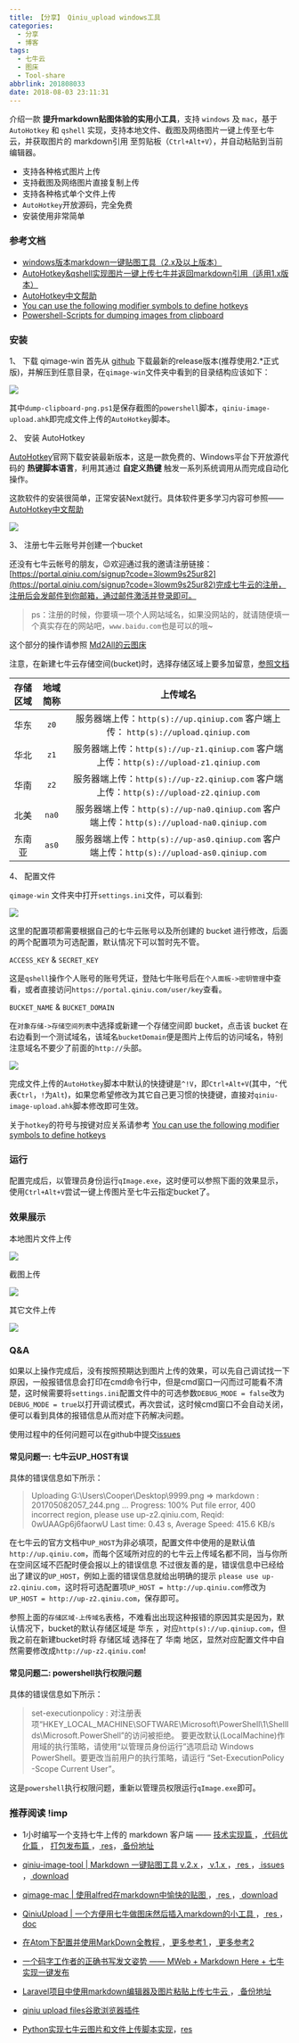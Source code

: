 ```yaml
---
title: 【分享】 Qiniu_upload windows工具
categories:
  - 分享
  - 博客
tags:
  - 七牛云
  - 图床
  - Tool-share
abbrlink: 201808033
date: 2018-08-03 23:11:31
---
```


介绍一款 **提升markdown贴图体验的实用小工具**，支持 `windows` 及 `mac`，基于 `AutoHotkey` 和 `qshell` 实现，支持本地文件、截图及网络图片一键上传至七牛云，并获取图片的 markdown引用 至剪贴板（`Ctrl+Alt+V`），并自动粘贴到当前编辑器。

* 支持各种格式图片上传
* 支持截图及网络图片直接复制上传
* 支持各种格式单个文件上传
* `AutoHotkey`开放源码，完全免费
* 安装使用非常简单

### 参考文档
* [windows版本markdown一键贴图工具（2.x及以上版本）](http://jverson.com/2017/05/28/qiniu-image-v2/)
* [AutoHotkey&qshell实现图片一键上传七牛并返回markdown引用（适用1.x版本）](https://jverson.com/2016/08/30/autohotkey-markdown-uploadImage/)
* [AutoHotkey中文帮助](http://ahkcn.sourceforge.net/docs)
* [You can use the following modifier symbols to define hotkeys](https://autohotkey.com/docs/Hotkeys.htm#Symbols)
* [Powershell-Scripts for dumping images from clipboard](https://github.com/octan3/img-clipboard-dump)

### 安装

1、 下载 qimage-win
首先从 [github](https://github.com/jiwenxing/qimage-win/releases) 下载最新的release版本(推荐使用2.*正式版)，并解压到任意目录，在`qimage-win`文件夹中看到的目录结构应该如下：

![](https://i.loli.net/2019/02/24/5c729db110375.png)

其中`dump-clipboard-png.ps1`是保存截图的`powershell`脚本，`qiniu-image-upload.ahk`即完成文件上传的`AutoHotkey`脚本。

2、 安装 AutoHotkey

[AutoHotkey](https://autohotkey.com/)官网下载安装最新版本，这是一款免费的、Windows平台下开放源代码的 **热键脚本语言**，利用其通过 **自定义热键** 触发一系列系统调用从而完成自动化操作。

这款软件的安装很简单，正常安装Next就行。具体软件更多学习内容可参照——[AutoHotkey中文帮助](http://ahkcn.sourceforge.net/docs)

![](https://i.loli.net/2019/02/24/5c729db1e25f8.png)

3、 注册七牛云账号并创建一个bucket

还没有七牛云帐号的朋友，😉欢迎通过我的邀请注册链接：[https://portal.qiniu.com/signup?code=3lowm9s25ur82](https://portal.qiniu.com/signup?code=3lowm9s25ur82)完成七牛云的注册，注册后会发邮件到你邮箱，通过邮件激活并登录即可。

> ps：注册的时候，你要填一项个人网站域名，如果没网站的，就请随便填一个真实存在的网站吧，`www.baidu.com`也是可以的哦~

这个部分的操作请参照 [Md2All的云图床](https://zhouie.cn/posts/201808032/#Md2All%E7%9A%84%E4%BA%91%E5%9B%BE%E5%BA%8A)

注意，在新建七牛云存储空间(bucket)时，选择存储区域上要多加留意，[参照文档](https://developer.qiniu.com/kodo/manual/1671/region-endpoint)

| 存储区域 | 地域简称 | 上传域名 |
| :-: | :-: |:-: |
| 华东 | `z0` | 服务器端上传：`http(s)://up.qiniup.com` 客户端上传： `http(s)://upload.qiniup.com` |
| 华北 | `z1` | 服务器端上传：`http(s)://up-z1.qiniup.com` 客户端上传：`http(s)://upload-z1.qiniup.com` |
| 华南 | `z2` | 服务器端上传：`http(s)://up-z2.qiniup.com` 客户端上传：`http(s)://upload-z2.qiniup.com` |
| 北美 | `na0` | 服务器端上传：`http(s)://up-na0.qiniup.com` 客户端上传：`http(s)://upload-na0.qiniup.com` |
| 东南亚 | `as0` | 服务器端上传：`http(s)://up-as0.qiniup.com` 客户端上传：`http(s)://upload-as0.qiniup.com` |

4、 配置文件

`qimage-win` 文件夹中打开`settings.ini`文件，可以看到:

![](https://i.loli.net/2019/02/24/5c729db119e46.png)

这里的配置项都需要根据自己的七牛云账号以及所创建的 bucket 进行修改，后面的两个配置项为可选配置，默认情况下可以暂时先不管。

`ACCESS_KEY` & `SECRET_KEY`

这是`qshell`操作个人账号的账号凭证，登陆七牛账号后在`个人面板->密钥管理`中查看，或者直接访问`https://portal.qiniu.com/user/key`查看。

`BUCKET_NAME` & `BUCKET_DOMAIN`

在`对象存储->存储空间列表`中选择或新建一个存储空间即 bucket，点击该 bucket 在右边看到一个测试域名，该域名`bucketDomain`便是图片上传后的访问域名，特别注意域名不要少了前面的`http://`头部。

![](https://i.loli.net/2019/02/24/5c729db18a0e1.gif)

完成文件上传的`AutoHotkey`脚本中默认的快捷键是`^!V`，即`Ctrl+Alt+V`(其中，`^`代表`Ctrl`，`!`为`Alt`)，如果您希望修改为其它自己更习惯的快捷键，直接对`qiniu-image-upload.ahk`脚本修改即可生效。

关于`hotkey`的符号与按键对应关系请参考 [You can use the following modifier symbols to define hotkeys](https://autohotkey.com/docs/Hotkeys.htm)

### 运行

配置完成后，以管理员身份运行`qImage.exe`，这时便可以参照下面的效果显示，使用`Ctrl+Alt+V`尝试一键上传图片至七牛云指定bucket了。

### 效果展示

本地图片文件上传

![](https://i.loli.net/2019/02/24/5c729db1a6e5d.gif)

截图上传

![](https://i.loli.net/2019/02/24/5c729db19e933.gif)

其它文件上传

![](https://i.loli.net/2019/02/24/5c729db20647e.gif)

### Q&A

如果以上操作完成后，没有按照预期达到图片上传的效果，可以先自己调试找一下原因，一般报错信息会打印在cmd命令行中，但是cmd窗口一闪而过可能看不清楚，这时候需要将`settings.ini`配置文件中的可选参数`DEBUG_MODE = false`改为`DEBUG_MODE = true`以打开调试模式，再次尝试，这时候cmd窗口不会自动关闭，便可以看到具体的报错信息从而对症下药解决问题。

使用过程中的任何问题可以在github中提交[issues](https://github.com/jiwenxing/qiniu-image-tool-win/issues)

#### 常见问题一: 七牛云UP_HOST有误

具体的错误信息如下所示：

> Uploading G:\Users\Cooper\Desktop\9999.png => markdown : 201705082057_244.png …
> Progress: 100% 
> Put file error, 400 incorrect region, please use up-z2.qiniu.com, Reqid: 0wUAAGp6j6faorwU
> Last time: 0.43 s, Average Speed: 415.6 KB/s

在七牛云的官方文档中`UP_HOST`为非必填项，配置文件中使用的是默认值`http://up.qiniu.com`，而每个区域所对应的的七牛云上传域名都不同，当与你所在空间区域不匹配时便会报以上的错误信息
不过很友善的是，错误信息中已经给出了建议的`UP_HOST`，例如上面的错误信息就给出明确的提示 `please use up-z2.qiniu.com`，这时将可选配置项`UP_HOST = http://up.qiniu.com`修改为`UP_HOST = http://up-z2.qiniu.com`，保存即可。

参照上面的`存储区域-上传域名`表格，不难看出出现这种报错的原因其实是因为，默认情况下，bucket的默认存储区域是 华东 ，对应`http(s)://up.qiniup.com`，但我之前在新建bucket时将 存储区域 选择在了 华南 地区，显然对应配置文件中自然需要修改成`http://up-z2.qiniu.com`!

#### 常见问题二: powershell执行权限问题

具体的错误信息如下所示：

> set-executionpolicy : 对注册表项“HKEY_LOCAL_MACHINE\SOFTWARE\Microsoft\PowerShell\1\ShellIds\Microsoft.PowerShell”的访问被拒绝。 要更改默认(LocalMachine)作用域的执行策略，请使用“以管理员身份运行”选项启动 Windows PowerShell。要更改当前用户的执行策略，请运行 “Set-ExecutionPolicy -Scope Current User”。

这是`powershell`执行权限问题，重新以管理员权限运行`qImage.exe`即可。


### 推荐阅读 !imp

* 1小时编写一个支持七牛上传的 markdown 客户端 —— [ 技术实现篇 ](https://zhaopeng.me/1174.html)，[ 代码优化篇 ](https://zhaopeng.me/1207.html) ， [ 打包发布篇 ](https://zhaopeng.me/1218.html)，[ res](https://github.com/zhaopengme/ndpediter)，[ 备份地址](https://gitee.com/imzhpe/ndpediter)

* [qiniu-image-tool | Markdown 一键贴图工具 v.2.x ](https://jverson.com/2017/05/28/qiniu-image-v2/)，[ v.1.x ](https://jverson.com/2016/08/30/autohotkey-markdown-uploadImage/)，[ res ](https://github.com/jiwenxing/qimage-win)，[ issues ](https://github.com/jiwenxing/qimage-win/issues)，[ download](https://github.com/jiwenxing/qimage-win/releases)

* [qimage-mac | 使用alfred在markdown中愉快的贴图 ](https://jverson.com/2017/04/28/alfred-qiniu-upload/)，[ res ](https://github.com/jiwenxing/qimage-mac)，[ download ](https://github.com/jiwenxing/qimage-mac/releases)

* [QiniuUpload | 一个方便用七牛做图床然后插入markdown的小工具 ](https://www.cnblogs.com/haoliuhust/p/6084102.html)，[ res ](https://github.com/HaoLiuHust/QiniuUpload)，[ doc ](https://developer.qiniu.com/kodo/sdk/1237/csharp)

* [在Atom下配置并使用MarkDown全教程 ](https://blog.csdn.net/qq_31915279/article/details/61824114)，[ 更多参考1 ](https://blog.csdn.net/fjinhao/article/details/78577212)，[ 更多参考2 ](https://www.jianshu.com/p/af4d34d39797)

* [一个码字工作者的正确书写发文姿势 —— MWeb + Markdown Here + 七牛 实现一键发布](https://www.jianshu.com/p/c859ead1b493)

* [Laravel项目中使用markdown编辑器及图片粘贴上传七牛云 ](http://www.chairis.cn/blog/article/15)，[ 备份地址 ](https://www.cnblogs.com/ChainZhang/p/7058904.html)

* [qiniu upload files谷歌浏览器插件](https://www.jianshu.com/p/44d818f781a7)

* [Python实现七牛云图片和文件上传脚本实现](https://blog.csdn.net/sylan15/article/details/78453205)，[res](https://github.com/sylan215/upload-to-qiniu)
